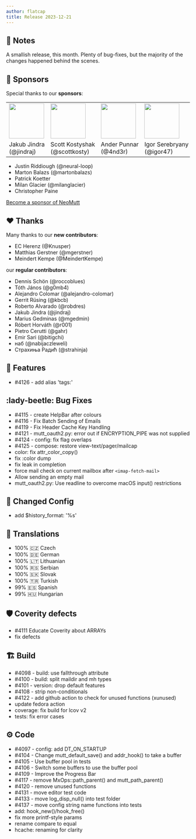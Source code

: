 ```yaml
---
author: flatcap
title: Release 2023-12-21
---
```


## :book: Notes

A smallish release, this month.
Plenty of bug-fixes, but the majority of the changes happened behind the scenes.

## :gem: Sponsors

Special thanks to our **sponsors**:

<table>
  <tr>
    <td><a href="https://github.com/jindraj/"><img width="96" src="https://avatars.githubusercontent.com/u/1755070"></a></td>
    <td><a href="https://github.com/scottkosty/"><img width="96" src="https://avatars.githubusercontent.com/u/1149353"></a></td>
    <td><a href="https://github.com/4nd3r/"><img width="96" src="https://avatars.githubusercontent.com/u/7166727"></a></td>
    <td><a href="https://github.com/igor47/"><img width="96" src="https://avatars.githubusercontent.com/u/200575"></a></td>
    <td><a href="https://github.com/veebch/"><img width="96" src="https://avatars.githubusercontent.com/u/75116070"></a></td>
    <td><a href="https://github.com/kmARC"><img width="96" src="https://avatars.githubusercontent.com/u/6640417"></a></td>
  </tr>
  <tr>
    <td>
      Jakub&nbsp;Jindra<br>(@jindraj)
    </td>
    <td>
      Scott&nbsp;Kostyshak<br>(@scottkosty)
    </td>
    <td>
      Ander&nbsp;Punnar<br>(@4nd3r)
    </td>
    <td>
      Igor&nbsp;Serebryany<br>(@igor47)
    </td>
    <td>
      Martin&nbsp;Spendiff<br>(@veebch)
    </td>
    <td>
      Mark&nbsp;Korondi<br>(@kmARC)
    </td>
  </tr>
</table>

- Justin Riddiough (@neural-loop)
- Marton Balazs (@martonbalazs)
- Patrick Koetter
- Milan Glacier (@milanglacier)
- Christopher Paine

[Become a sponsor of NeoMutt](https://neomutt.org/sponsor)

## :heart: Thanks

Many thanks to our **new contributors**:

- EC Herenz (@Knusper)
- Matthias Gerstner (@mgerstner)
- Meindert Kempe (@MeindertKempe)

our **regular contributors**:

- Dennis Schön (@roccoblues)
- Tóth János (@g0mb4)
- Alejandro Colomar (@alejandro-colomar)
- Gerrit Rüsing (@kbcb)
- Roberto Alvarado (@robdres)
- Jakub Jindra (@jindraj)
- Marius Gedminas (@mgedmin)
- Róbert Horváth (@r001)
- Pietro Cerutti (@gahr)
- Emir Sari (@bitigchi)
- наб (@nabijaczleweli)
- Страхиња Радић (@strahinja)

## :gift: Features

- #4126 - add alias 'tags:'

## :lady-beetle: Bug Fixes

- #4115 - create HelpBar after colours
- #4116 - Fix Batch Sending of Emails
- #4119 - Fix Header Cache Key Handling
- #4121 - mutt_oauth2.py: error out if ENCRYPTION_PIPE was not supplied
- #4124 - config: fix flag overlaps
- #4125 - compose: restore view-text/pager/mailcap
- color: fix attr_color_copy()
- fix :color dump
- fix leak in completion
- force mail check on current mailbox after `<imap-fetch-mail>`
- Allow sending an empty mail
- mutt_oauth2.py: Use readline to overcome macOS input() restrictions

## :wrench: Changed Config

- add $history_format: '%s'

## :black_flag: Translations

- 100% :czech_republic: Czech
- 100% :de: German
- 100% :lithuania: Lithuanian
- 100% :serbia: Serbian
- 100% :slovakia: Slovak
- 100% :tr: Turkish
- 99% :es: Spanish
- 99% :hungary: Hungarian

## :shield: Coverity defects

- #4111 Educate Coverity about ARRAYs
- fix defects

## :building_construction: Build

- #4098 - build: use fallthrough attribute
- #4100 - build: split maildir and mh types
- #4101 - version: drop default features
- #4108 - strip non-conditionals
- #4122 - add github action to check for unused functions (xunused)
- update fedora action
- coverage: fix build for lcov v2
- tests: fix error cases

## :gear: Code

- #4097 - config: add DT_ON_STARTUP
- #4104 - Change mutt_default_save() and addr_hook() to take a buffer
- #4105 - Use buffer pool in tests
- #4106 - Switch some buffers to use the buffer pool
- #4109 - Improve the Progress Bar
- #4117 - remove MxOps::path_parent() and mutt_path_parent()
- #4120 - remove unused functions
- #4131 - move editor test code
- #4133 - move log_disp_null() into test folder
- #4137 - move config string name functions into tests
- add: hook_new()/hook_free()
- fix more printf-style params
- rename compare to equal
- hcache: renaming for clarity

